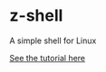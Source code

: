 # z-shell
A simple shell for Linux 

[ See the tutorial here ]( https://chainsaw95.github.io/writing-shell-in-c/ )

